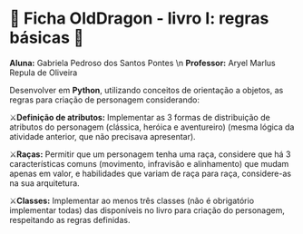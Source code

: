# 🐉 Ficha OldDragon - livro I: regras básicas 🐉
  **Aluna:** Gabriela Pedroso dos Santos Pontes \n
  **Professor:** Aryel Marlus Repula de Oliveira

  Desenvolver em **Python**, utilizando conceitos de orientação a objetos, as regras para criação de personagem considerando:

⚔️**Definição de atributos:** Implementar as 3 formas de distribuição de atributos do personagem (clássica, heróica e aventureiro) (mesma lógica da atividade anterior, que não precisava apresentar).

⚔️**Raças:** Permitir que um personagem tenha uma raça, considere que há 3 características comuns (movimento, infravisão e alinhamento) que mudam apenas em valor, e habilidades que variam de raça para raça, considere-as na sua arquitetura.

⚔️**Classes:** Implementar ao menos três classes (não é obrigatório implementar todas) das disponíveis no livro para criação do personagem, respeitando as regras definidas.


